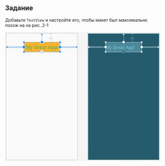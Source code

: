 

## Задание
Добавьте ```TextView``` и настройте его, чтобы макет был максимально похож на на рис. 2-1

![рис. 2-1](assets/2-1.png)
